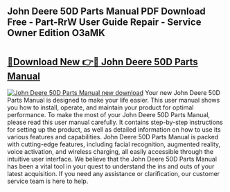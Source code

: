 ## John Deere 50D Parts Manual PDF Download Free - Part-RrW User Guide Repair - Service Owner Edition O3aMK

# <h2><a href="http://bc89588.oget.top/?id=John+Deere+50D+Parts+Manual">🔗Download New 👉🔴 John Deere 50D Parts Manual</a></h2>

[![John Deere 50D Parts Manual new download](https://i.imgur.com/5g1atiW.png)](http://bc89588.oget.top/?id=John+Deere+50D+Parts+Manual)
Your new John Deere 50D Parts Manual is designed to make your life easier. This user manual shows you how to install, operate, and maintain your product for optimal performance. To make the most of your John Deere 50D Parts Manual, please read this user manual carefully. It contains step-by-step instructions for setting up the product, as well as detailed information on how to use its various features and capabilities. John Deere 50D Parts Manual is packed with cutting-edge features, including facial recognition, augmented reality, voice activation, and wireless charging, all easily accessible through the intuitive user interface. We believe that the John Deere 50D Parts Manual has been a vital tool in your quest to understand the ins and outs of your latest acquisition. If you need any assistance or clarification, our customer service team is here to help.
